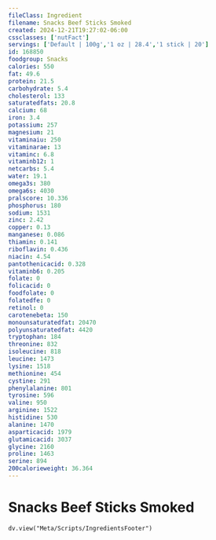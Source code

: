 ```yaml
---
fileClass: Ingredient
filename: Snacks Beef Sticks Smoked
created: 2024-12-21T19:27:02-06:00
cssclasses: ['nutFact']
servings: ['Default | 100g','1 oz | 28.4','1 stick | 20']
id: 168850
foodgroup: Snacks
calories: 550
fat: 49.6
protein: 21.5
carbohydrate: 5.4
cholesterol: 133
saturatedfats: 20.8
calcium: 68
iron: 3.4
potassium: 257
magnesium: 21
vitaminaiu: 250
vitaminarae: 13
vitaminc: 6.8
vitaminb12: 1
netcarbs: 5.4
water: 19.1
omega3s: 380
omega6s: 4030
pralscore: 10.336
phosphorus: 180
sodium: 1531
zinc: 2.42
copper: 0.13
manganese: 0.086
thiamin: 0.141
riboflavin: 0.436
niacin: 4.54
pantothenicacid: 0.328
vitaminb6: 0.205
folate: 0
folicacid: 0
foodfolate: 0
folatedfe: 0
retinol: 0
carotenebeta: 150
monounsaturatedfat: 20470
polyunsaturatedfat: 4420
tryptophan: 184
threonine: 832
isoleucine: 818
leucine: 1473
lysine: 1518
methionine: 454
cystine: 291
phenylalanine: 801
tyrosine: 596
valine: 950
arginine: 1522
histidine: 530
alanine: 1470
asparticacid: 1979
glutamicacid: 3037
glycine: 2160
proline: 1463
serine: 894
200calorieweight: 36.364
---
```


# Snacks Beef Sticks Smoked

```dataviewjs
dv.view("Meta/Scripts/IngredientsFooter")
```